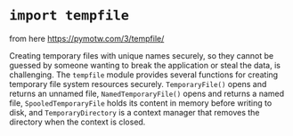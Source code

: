 # `import tempfile`

from here https://pymotw.com/3/tempfile/

Creating temporary files with unique names securely, so they cannot be guessed
by someone wanting to break the application or steal the data, is challenging.
The `tempfile` module provides several functions for creating temporary file
system resources securely. `TemporaryFile()` opens and returns an unnamed file,
`NamedTemporaryFile()` opens and returns a named file, `SpooledTemporaryFile` holds
its content in memory before writing to disk, and `TemporaryDirectory` is a
context manager that removes the directory when the context is closed.
